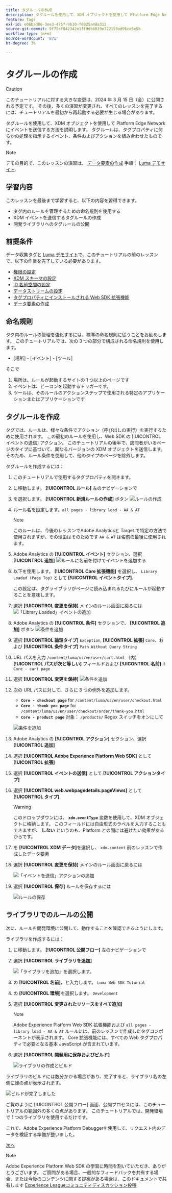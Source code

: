 ```yaml
---
title: タグルールの作成
description: タグルールを使用して、XDM オブジェクトを使用して Platform Edge Network にイベントを送信する方法を説明します。 このレッスンは、「 Adobe Experience Cloudと Web SDK の実装」チュートリアルの一部です。
feature: Tags
exl-id: e06bad06-3ee3-475f-9b10-f0825a48a312
source-git-commit: 9f75ef042342e1ff9db6039e722159ad96ce5e5b
workflow-type: tm+mt
source-wordcount: '871'
ht-degree: 3%

---
```


# タグルールの作成


>[!CAUTION]
>
>このチュートリアルに対する大きな変更は、2024 年 3 月 15 日（金）に公開される予定です。 その後、多くの演習が変更され、すべてのレッスンを完了するには、チュートリアルを最初から再起動する必要が生じる場合があります。

タグルールを使用して、XDM オブジェクトを使用して Platform Edge Network にイベントを送信する方法を説明します。 タグルールは、タグプロパティに何らかの処理を指示するイベント、条件およびアクションを組み合わせたものです。

>[!NOTE]
>
> デモの目的で、このレッスンの演習は、 [データ要素の作成](create-data-elements.md) 手順： [Luma デモサイト](https://luma.enablementadobe.com/content/luma/us/en.html).


## 学習内容

このレッスンを最後まで学習すると、以下の内容を習得できます。

* タグ内のルールを管理するための命名規則を使用する
* XDM イベントを送信するタグルールの作成
* 開発ライブラリへのタグルールの公開


## 前提条件

データ収集タグと [Luma デモサイト](https://luma.enablementadobe.com/content/luma/us/en.html)で、このチュートリアルの前のレッスンで、以下の作業を完了している必要があります。

* [権限の設定](configure-permissions.md)
* [XDM スキーマの設定](configure-schemas.md)
* [ID 名前空間の設定](configure-identities.md)
* [データストリームの設定](configure-datastream.md)
* [タグプロパティにインストールされる Web SDK 拡張機能](install-web-sdk.md)
* [データ要素の作成](create-data-elements.md)

## 命名規則

タグ内のルールの管理を強化するには、標準の命名規則に従うことをお勧めします。 このチュートリアルでは、次の 3 つの部分で構成される命名規則を使用します。

* [場所] - [イベント] - [ツール]

そこで

1. 場所は、ルールが起動するサイトの 1 つ以上のページです
1. イベントは、ビーコンを起動するトリガーです。
1. ツールは、そのルールのアクションステップで使用される特定のアプリケーションまたはアプリケーションです


## タグルールを作成

タグでは、ルールは、様々な条件でアクション（呼び出しの実行）を実行するために使用されます。 この最初のルールを使用し、Web SDK の [!UICONTROL イベントの送信] アクション。 このチュートリアルの後半で、訪問者がいるページのタイプに基づいて、異なるバージョンの XDM オブジェクトを送信します。 そのため、ルール条件を使用して、他のタイプのページを除外します。

タグルールを作成するには：

1. このチュートリアルで使用するタグプロパティを開きます。
1. に移動します。 **[!UICONTROL ルール]** 左のナビゲーションで
1. を選択します。 **[!UICONTROL 新規ルールの作成]** ボタン
   ![ルールの作成](assets/rules-create.png)
1. ルール名を設定します。`all pages - library load - AA & AT`

   >[!NOTE]
   >
   > このルールは、今後のレッスンでAdobe Analyticsと Target で特定の方法で使用されますが、その理由はそのためです `AA & AT` は名前の最後に使用されます。

1. Adobe Analytics の **[!UICONTROL イベント]** セクション、選択 **[!UICONTROL 追加]**
   ![ルールに名前を付けてイベントを追加する](assets/rule-name.png)
1. 以下を使用します。 **[!UICONTROL Core 拡張機能]** を選択し、 `Library Loaded (Page Top)` として **[!UICONTROL イベントタイプ]**.

   この設定は、タグライブラリがページに読み込まれるたびにルールが起動することを意味します。
1. 選択 **[!UICONTROL 変更を保持]** メインのルール画面に戻るには
   ![「Library Loaded」イベントの追加](assets/rule-event-pagetop.png)
1. Adobe Analytics の **[!UICONTROL 条件]** セクションで、 **[!UICONTROL 追加]** ボタン
   ![条件を追加](assets/rules-add-conditions.png)
1. 選択 **[!UICONTROL 論理タイプ]** `Exception`, **[!UICONTROL 拡張]** `Core`、および **[!UICONTROL 条件タイプ]** `Path Without Query String`
1. URL パスを入力 `/content/luma/us/en/user/cart.html` （内） **[!UICONTROL パスが次と等しい]** フィールドおよび **[!UICONTROL 名前]** it `Core - cart page`
1. 選択 **[!UICONTROL 変更を保持]**
   ![条件を追加](assets/rule-condition-exception.png)
1. 次の URL パスに対して、さらに 3 つの例外を追加します。

   * **`Core - checkout page`** for `/content/luma/us/en/user/checkout.html`
   * **`Core - thank you page`** for `/content/luma/us/en/user/checkout/order/thank-you.html`
   * **`Core - product page`** 対象： `/products/` Regex スイッチをオンにして

   ![条件を追加](assets/rule-condition-exception-all.png)

1. Adobe Analytics の **[!UICONTROL アクション]** セクション、選択 **[!UICONTROL 追加]**
1. 選択 **[!UICONTROL Adobe Experience Platform Web SDK]** として **[!UICONTROL 拡張]**
1. 選択 **[!UICONTROL イベントの送信]** として **[!UICONTROL アクションタイプ]**
1. 選択 **[!UICONTROL web.webpagedetails.pageViews]** として **[!UICONTROL タイプ]**.

   >[!WARNING]
   >
   > このドロップダウンには、 **`xdm.eventType`** 変数を使用して、XDM オブジェクトに格納します。 このフィールドには自由形式のラベルを入力することもできますが、 **しない** というのも、Platform との間には避けたい効果があるからです。

1. を **[!UICONTROL XDM データ]**&#x200B;を選択し、 `xdm.content` 前のレッスンで作成したデータ要素
1. 選択 **[!UICONTROL 変更を保持]** メインのルール画面に戻るには

   ![「イベントを送信」アクションの追加](assets/rule-set-action-xdm.png)
1. 選択 **[!UICONTROL 保存]** ルールを保存するには

   ![ルールの保存](assets/rule-save.png)

## ライブラリでのルールの公開

次に、ルールを開発環境に公開して、動作することを確認できるようにします。

ライブラリを作成するには：

1. に移動します。 **[!UICONTROL 公開フロー]** 左のナビゲーションで
1. 選択 **[!UICONTROL ライブラリを追加]**

   ![「ライブラリを追加」を選択します。](assets/rule-publish-library.png)
1. の **[!UICONTROL 名前]**，と入力します。 `Luma Web SDK Tutorial`
1. の **[!UICONTROL 環境]**&#x200B;を選択します。 `Development`
1. 選択  **[!UICONTROL 変更されたリソースをすべて追加]**

   >[!NOTE]
   >
   >    Adobe Experience Platform Web SDK 拡張機能および `all pages - library load - AA & AT` ルールには、前のレッスンで作成したタグコンポーネントが表示されます。 Core 拡張機能には、すべての Web タグプロパティで必要となる基本 JavaScript が含まれています。

1. 選択 **[!UICONTROL 開発用に保存およびビルド]**

   ![ライブラリの作成とビルド](assets/rule-publish-add-all-changes.png)

ライブラリのビルドには数分かかる場合があり、完了すると、ライブラリ名の左側に緑の点が表示されます。

![ビルドが完了しました](assets/rule-publish-success.png)

ご覧のように [!UICONTROL 公開フロー] 画面、公開プロセスには、このチュートリアルの範囲外の多くの点があります。 このチュートリアルでは、開発環境で 1 つのライブラリを使用するだけです。

これで、Adobe Experience Platform Debuggerを使用して、リクエスト内のデータを検証する準備が整いました。

[次へ ](validate-with-debugger.md)

>[!NOTE]
>
>Adobe Experience Platform Web SDK の学習に時間を割いていただき、ありがとうございます。 ご質問がある場合、一般的なフィードバックを共有する場合、または今後のコンテンツに関する提案がある場合は、このドキュメントで共有します [Experience Leagueコミュニティディスカッション投稿](https://experienceleaguecommunities.adobe.com/t5/adobe-experience-platform-launch/tutorial-discussion-implement-adobe-experience-cloud-with-web/td-p/444996)
